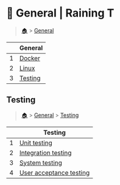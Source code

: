 # 🔬 General  | Raining T

> [🏠](/) > [General](/general)

<table><thead><tr><th></th><th>General</th></tr></thead><tbody><tr><td>1</td><td><a href="/general/docker">Docker</a></td></tr><tr><td>2</td><td><a href="/general/linux">Linux</a></td></tr><tr><td>3</td><td><a href="/general/testing">Testing</a></td></tr></tbody></table>

## Testing

> [🏠](/) > [General](/general) > [Testing](/general/testing)

<table><thead><tr><th></th><th>Testing</th></tr></thead><tbody><tr><td>1</td><td><a href="/general/testing/01-unit-testing">Unit testing</a></td></tr><tr><td>2</td><td><a href="/general/testing/02-integration-testing">Integration testing</a></td></tr><tr><td>3</td><td><a href="/general/testing/03-system-testing">System testing</a></td></tr><tr><td>4</td><td><a href="/general/testing/04-user-acceptance-testing">User acceptance testing</a></td></tr></tbody></table>

